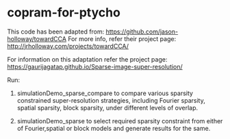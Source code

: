 # copram-for-ptycho

This code has been adapted from: https://github.com/jason-holloway/towardCCA
For more info, refer their project page: http://jrholloway.com/projects/towardCCA/

For information on this adaptation refer the project page: https://gaurijagatap.github.io/Sparse-image-super-resolution/

Run:

1) simulationDemo_sparse_compare
to compare various sparsity constrained super-resolution strategies, including Fourier sparsity, spatial sparsity, block sparsity,
under different levels of overlap.

2) simulationDemo_sparse
to select required sparsity constraint from either of Fourier,spatial or block models and generate results for the same. 
